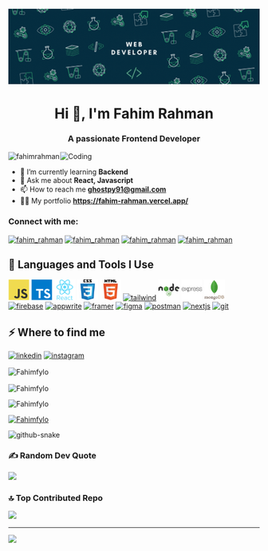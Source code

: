 ![MasterHead](/banner.gif)

<h1 align="center">Hi 👋, I'm Fahim Rahman</h1>
<h3 align="center">A passionate Frontend Developer</h3>

<img align="right" alt="Coding" width="400" src="https://cdn.dribbble.com/users/1162077/screenshots/3848914/programmer.gif">

<p align="left"> <img src="https://komarev.com/ghpvc/?username=fahimrahman&label=Profile%20views&color=0e75b6&style=flat" alt="fahimrahman" /> </p>

- 🌱 I’m currently learning **Backend**
- 💬 Ask me about **React, Javascript**
- 📫 How to reach me **ghostpy91@gmail.com**
- 🧑‍💻 My portfolio **https://fahim-rahman.vercel.app/**

<h3 align="left">Connect with me:</h3>
<p align="left">
<a href="https://www.linkedin.com/in/rahman-fahim-b61242343" target="blank"><img align="center" src="https://raw.githubusercontent.com/rahuldkjain/github-profile-readme-generator/master/src/images/icons/Social/linked-in-alt.svg" alt="fahim_rahman" height="30" width="40" /></a>
<a href="https://www.instagram.com/fahim_rahman23" target="blank"><img align="center" src="https://raw.githubusercontent.com/rahuldkjain/github-profile-readme-generator/master/src/images/icons/Social/instagram.svg" alt="fahim_rahman" height="30" width="40" /></a>
<a href="https://leetcode.com/u/fahim_rahman" target="blank"><img align="center" src="https://upload.wikimedia.org/wikipedia/commons/1/19/LeetCode_logo_black.png" alt="fahim_rahman" height="30" width="40" /></a>
<a href="https://www.facebook.com/sakib.infinity.5" target="blank"><img align="center" src="https://upload.wikimedia.org/wikipedia/commons/5/51/Facebook_f_logo_%282019%29.svg" alt="fahim_rahman" height="30" width="40" /></a>
</p>

<h2>🚀 Languages and Tools I Use</h2>
<p>
  <a target="_blank" href="https://raw.githubusercontent.com/devicons/devicon/master/icons/javascript/javascript-original.svg" style="display: inline-block;"><img src="https://raw.githubusercontent.com/devicons/devicon/master/icons/javascript/javascript-original.svg" alt="javascript" width="42" height="42" /></a>
  <a target="_blank" href="https://raw.githubusercontent.com/devicons/devicon/master/icons/typescript/typescript-original.svg" style="display: inline-block;"><img src="https://raw.githubusercontent.com/devicons/devicon/master/icons/typescript/typescript-original.svg" alt="typescript" width="42" height="42" /></a>
  <a target="_blank" href="https://raw.githubusercontent.com/devicons/devicon/master/icons/react/react-original-wordmark.svg" style="display: inline-block;"><img src="https://raw.githubusercontent.com/devicons/devicon/master/icons/react/react-original-wordmark.svg" alt="react" width="42" height="42" /></a>
  <a target="_blank" href="https://raw.githubusercontent.com/devicons/devicon/master/icons/css3/css3-original-wordmark.svg" style="display: inline-block;"><img src="https://raw.githubusercontent.com/devicons/devicon/master/icons/css3/css3-original-wordmark.svg" alt="css3" width="42" height="42" /></a>
  <a target="_blank" href="https://raw.githubusercontent.com/devicons/devicon/master/icons/html5/html5-original-wordmark.svg" style="display: inline-block;"><img src="https://raw.githubusercontent.com/devicons/devicon/master/icons/html5/html5-original-wordmark.svg" alt="html5" width="42" height="42" /></a>
  <a target="_blank" href="https://www.vectorlogo.zone/logos/tailwindcss/tailwindcss-icon.svg" style="display: inline-block;"><img src="https://www.vectorlogo.zone/logos/tailwindcss/tailwindcss-icon.svg" alt="tailwind" width="42" height="42" /></a>
  <a target="_blank" href="https://raw.githubusercontent.com/devicons/devicon/master/icons/nodejs/nodejs-original-wordmark.svg" style="display: inline-block;"><img src="https://raw.githubusercontent.com/devicons/devicon/master/icons/nodejs/nodejs-original-wordmark.svg" alt="nodejs" width="42" height="42" /></a>
  <a target="_blank" href="https://raw.githubusercontent.com/devicons/devicon/master/icons/express/express-original-wordmark.svg" style="display: inline-block;"><img src="https://raw.githubusercontent.com/devicons/devicon/master/icons/express/express-original-wordmark.svg" alt="express" width="42" height="42" /></a>
  <a target="_blank" href="https://raw.githubusercontent.com/devicons/devicon/master/icons/mongodb/mongodb-original-wordmark.svg" style="display: inline-block;"><img src="https://raw.githubusercontent.com/devicons/devicon/master/icons/mongodb/mongodb-original-wordmark.svg" alt="mongodb" width="42" height="42" /></a>
  <a target="_blank" href="https://www.vectorlogo.zone/logos/firebase/firebase-icon.svg" style="display: inline-block;"><img src="https://www.vectorlogo.zone/logos/firebase/firebase-icon.svg" alt="firebase" width="42" height="42" /></a>
  <a target="_blank" href="https://www.vectorlogo.zone/logos/appwriteio/appwriteio-icon.svg" style="display: inline-block;"><img src="https://www.vectorlogo.zone/logos/appwriteio/appwriteio-icon.svg" alt="appwrite" width="42" height="42" /></a>
  <a target="_blank" href="https://www.vectorlogo.zone/logos/framer/framer-icon.svg" style="display: inline-block;"><img src="https://www.vectorlogo.zone/logos/framer/framer-icon.svg" alt="framer" width="42" height="42" /></a>
  <a target="_blank" href="https://www.vectorlogo.zone/logos/figma/figma-icon.svg" style="display: inline-block;"><img src="https://www.vectorlogo.zone/logos/figma/figma-icon.svg" alt="figma" width="42" height="42" /></a>
  <a target="_blank" href="https://www.vectorlogo.zone/logos/getpostman/getpostman-icon.svg" style="display: inline-block;"><img src="https://www.vectorlogo.zone/logos/getpostman/getpostman-icon.svg" alt="postman" width="42" height="42" /></a>
  <a target="_blank" href="https://cdn.worldvectorlogo.com/logos/nextjs-2.svg" style="display: inline-block;"><img src="https://cdn.worldvectorlogo.com/logos/nextjs-2.svg" alt="nextjs" width="42" height="42" /></a>
  <a target="_blank" href="https://www.vectorlogo.zone/logos/git-scm/git-scm-icon.svg" style="display: inline-block;"><img src="https://www.vectorlogo.zone/logos/git-scm/git-scm-icon.svg" alt="git" width="42" height="42" /></a>
</p>

<h2>⚡️ Where to find me</h2>
<p><a target="_blank" href="https://www.linkedin.com/in/https://www.linkedin.com/in/rahman-fahim-b61242343/" style="display: inline-block;"><img src="https://img.shields.io/badge/linkedin-logo?style=for-the-badge&logo=linkedin&logoColor=white&color=%230a77b6" alt="linkedin" /></a>
<a target="_blank" href="https://www.instagram.com/https://www.instagram.com/fahim_rahman23?utm_source=ig_web_button_share_sheet&igsh=ZDNlZDc0MzIxNw==" style="display: inline-block;"><img src="https://img.shields.io/badge/instagram-logo?style=for-the-badge&logo=instagram&logoColor=white&color=%23F35369" alt="instagram" /></a></p>

<p><img align="center" src="https://github-readme-stats.vercel.app/api?username=Fahimfylo&show_icons=true&locale=en" alt="Fahimfylo" /></p>
<p><img align="center" src="https://github-readme-streak-stats.herokuapp.com/?user=Fahimfylo&" alt="Fahimfylo" /></p>
<p><img src="https://github-readme-stats.vercel.app/api/top-langs?username=Fahimfylo&show_icons=true&locale=en&layout=compact" alt="Fahimfylo" /></p>
<p><a href="https://github.com/ryo-ma/github-profile-trophy"><img src="https://github-profile-trophy.vercel.app/?username=Fahimfylo" alt="Fahimfylo" /></a></p>

<picture>
  <source media="(prefers-color-scheme: dark)" srcset="https://raw.githubusercontent.com/Fahimfylo/Fahimfylo/output/github-snake-dark.svg" />
  <source media="(prefers-color-scheme: light)" srcset="https://raw.githubusercontent.com/Fahimfylo/Fahimfylo/output/github-snake.svg" />
  <img alt="github-snake" src="https://raw.githubusercontent.com/Fahimfylo/Fahimfylo/output/github-snake.svg" />
</picture>

### ✍️ Random Dev Quote

![](https://quotes-github-readme.vercel.app/api?type=horizontal&theme=radical)

### 🔝 Top Contributed Repo

![](https://github-contributor-stats.vercel.app/api?username=Fahimfylo&limit=5&theme=dark&combine_all_yearly_contributions=true)

---

[![](https://visitcount.itsvg.in/api?id=Fahimfylo&icon=0&color=0)](https://visitcount.itsvg.in)

